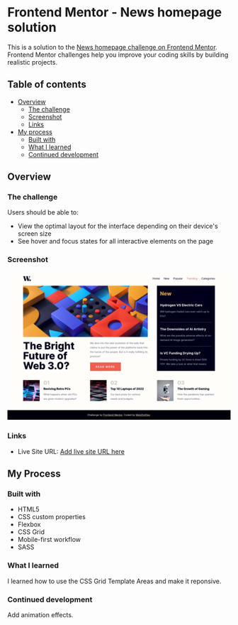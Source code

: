 # Frontend Mentor - News homepage solution

This is a solution to the [News homepage challenge on Frontend Mentor](https://www.frontendmentor.io/challenges/news-homepage-H6SWTa1MFl). Frontend Mentor challenges help you improve your coding skills by building realistic projects.

## Table of contents

- [Overview](#overview)
  - [The challenge](#the-challenge)
  - [Screenshot](#screenshot)
  - [Links](#links)
- [My process](#my-process)
  - [Built with](#built-with)
  - [What I learned](#what-i-learned)
  - [Continued development](#continued-development)

## Overview

### The challenge

Users should be able to:

- View the optimal layout for the interface depending on their device's screen size
- See hover and focus states for all interactive elements on the page

### Screenshot

![](/screenshot.png)

### Links

- Live Site URL: [Add live site URL here](https://your-live-site-url.com)

## My Process

### Built with

- HTML5
- CSS custom properties
- Flexbox
- CSS Grid
- Mobile-first workflow
- SASS

### What I learned

I learned how to use the CSS Grid Template Areas and make it reponsive.

### Continued development

Add animation effects.
